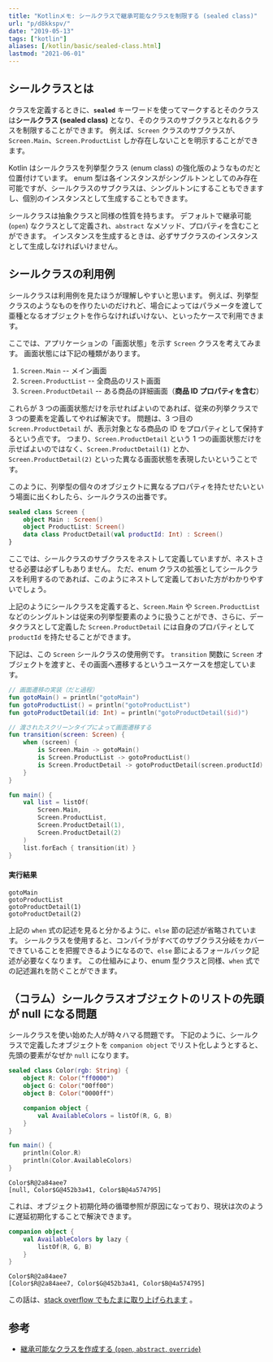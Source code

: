 ```yaml
---
title: "Kotlinメモ: シールクラスで継承可能なクラスを制限する (sealed class)"
url: "p/d8kkspv/"
date: "2019-05-13"
tags: ["kotlin"]
aliases: [/kotlin/basic/sealed-class.html]
lastmod: "2021-06-01"
---
```


シールクラスとは
----

クラスを定義するときに、**`sealed`** キーワードを使ってマークするとそのクラスは**シールクラス (sealed class)** となり、そのクラスのサブクラスとなれるクラスを制限することができます。
例えば、`Screen` クラスのサブクラスが、`Screen.Main`、`Screen.ProductList` しか存在しないことを明示することができます。

Kotlin はシールクラスを列挙型クラス (enum class) の強化版のようなものだと位置付けています。
enum 型は各インスタンスがシングルトンとしてのみ存在可能ですが、シールクラスのサブクラスは、シングルトンにすることもできますし、個別のインスタンスとして生成することもできます。

シールクラスは抽象クラスと同様の性質を持ちます。
デフォルトで継承可能 (`open`) なクラスとして定義され、`abstract` なメソッド、プロパティを含むことができます。
インスタンスを生成するときは、必ずサブクラスのインスタンスとして生成しなければいけません。


シールクラスの利用例
----

シールクラスは利用例を見たほうが理解しやすいと思います。
例えば、列挙型クラスのようなものを作りたいのだけれど、場合によってはパラメータを渡して亜種となるオブジェクトを作らなければいけない、といったケースで利用できます。

ここでは、アプリケーションの「画面状態」を示す `Screen` クラスを考えてみます。
画面状態には下記の種類があります。

1. `Screen.Main` -- メイン画面
2. `Screen.ProductList` -- 全商品のリスト画面
3. `Screen.ProductDetail` -- ある商品の詳細画面（**商品 ID プロパティを含む**）

これらが 3 つの画面状態だけを示せればよいのであれば、従来の列挙クラスで 3 つの要素を定義してやれば解決です。
問題は、3 つ目の `Screen.ProductDetail` が、表示対象となる商品の ID をプロパティとして保持するという点です。
つまり、`Screen.ProductDetail` という 1 つの画面状態だけを示せばよいのではなく、`Screen.ProductDetail(1)` とか、`Screen.ProductDetail(2)` といった異なる画面状態を表現したいということです。

このように、列挙型の個々のオブジェクトに異なるプロパティを持たせたいという場面に出くわしたら、シールクラスの出番です。

```kotlin
sealed class Screen {
    object Main : Screen()
    object ProductList: Screen()
    data class ProductDetail(val productId: Int) : Screen()
}
```

<div class="note">
ここでは、シールクラスのサブクラスをネストして定義していますが、ネストさせる必要は必ずしもありません。
ただ、enum クラスの拡張としてシールクラスを利用するのであれば、このようにネストして定義しておいた方がわかりやすいでしょう。
</div>

上記のようにシールクラスを定義すると、`Screen.Main` や `Screen.ProductList` などのシングルトンは従来の列挙型要素のように扱うことができ、さらに、データクラスとして定義した `Screen.ProductDetail` には自身のプロパティとして `productId` を持たせることができます。

下記は、この `Screen` シールクラスの使用例です。
`transition` 関数に `Screen` オブジェクトを渡すと、その画面へ遷移するというユースケースを想定しています。

```kotlin
// 画面遷移の実装（だと過程）
fun gotoMain() = println("gotoMain")
fun gotoProductList() = println("gotoProductList")
fun gotoProductDetail(id: Int) = println("gotoProductDetail($id)")

// 渡されたスクリーンタイプによって画面遷移する
fun transition(screen: Screen) {
    when (screen) {
        is Screen.Main -> gotoMain()
        is Screen.ProductList -> gotoProductList()
        is Screen.ProductDetail -> gotoProductDetail(screen.productId)
    }
}

fun main() {
    val list = listOf(
        Screen.Main,
        Screen.ProductList,
        Screen.ProductDetail(1),
        Screen.ProductDetail(2)
    )
    list.forEach { transition(it) }
}
```

#### 実行結果

```
gotoMain
gotoProductList
gotoProductDetail(1)
gotoProductDetail(2)
```

上記の `when` 式の記述を見ると分かるように、`else` 節の記述が省略されています。
シールクラスを使用すると、コンパイラがすべてのサブクラス分岐をカバーできていることを把握できるようになるので、`else` 節によるフォールバック記述が必要なくなります。
この仕組みにより、enum 型クラスと同様、`when` 式での記述漏れを防ぐことができます。


（コラム）シールクラスオブジェクトのリストの先頭が null になる問題
----

シールクラスを使い始めた人が時々ハマる問題です。
下記のように、シールクラスで定義したオブジェクトを `companion object` でリスト化しようとすると、先頭の要素がなぜか `null` になります。

```kotlin
sealed class Color(rgb: String) {
    object R: Color("ff0000")
    object G: Color("00ff00")
    object B: Color("0000ff")

    companion object {
        val AvailableColors = listOf(R, G, B)
    }
}

fun main() {
    println(Color.R)
    println(Color.AvailableColors)
}
```

```
Color$R@2a84aee7
[null, Color$G@452b3a41, Color$B@4a574795]
```

これは、オブジェクト初期化時の循環参照が原因になっており、現状は次のように遅延初期化することで解決できます。

```kotlin
companion object {
    val AvailableColors by lazy {
        listOf(R, G, B)
    }
}
```

```
Color$R@2a84aee7
[Color$R@2a84aee7, Color$G@452b3a41, Color$B@4a574795]
```

この話は、[stack overflow でもたまに取り上げられます](https://stackoverflow.com/questions/47648689/) 。


参考
----

* [継承可能なクラスを作成する (`open`, `abstract`, `override`)](/p/r4wcjss/)

